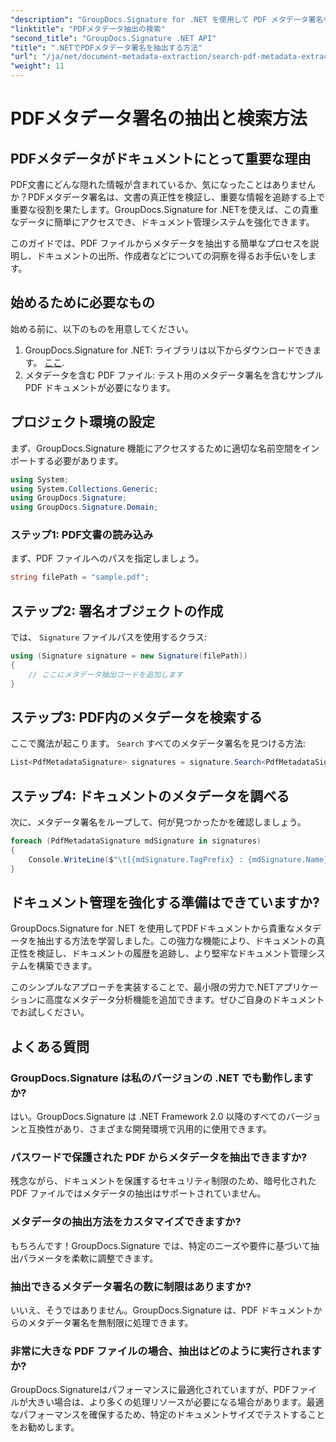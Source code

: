 ```yaml
---
"description": "GroupDocs.Signature for .NET を使用して PDF メタデータ署名を簡単に抽出し、ドキュメントのセキュリティを強化して情報管理を改善する方法を説明します。"
"linktitle": "PDFメタデータ抽出の検索"
"second_title": "GroupDocs.Signature .NET API"
"title": ".NETでPDFメタデータ署名を抽出する方法"
"url": "/ja/net/document-metadata-extraction/search-pdf-metadata-extraction/"
"weight": 11
---
```


# PDFメタデータ署名の抽出と検索方法

## PDFメタデータがドキュメントにとって重要な理由

PDF文書にどんな隠れた情報が含まれているか、気になったことはありませんか？PDFメタデータ署名は、文書の真正性を検証し、重要な情報を追跡する上で重要な役割を果たします。GroupDocs.Signature for .NETを使えば、この貴重なデータに簡単にアクセスでき、ドキュメント管理システムを強化できます。

このガイドでは、PDF ファイルからメタデータを抽出する簡単なプロセスを説明し、ドキュメントの出所、作成者などについての洞察を得るお手伝いをします。

## 始めるために必要なもの

始める前に、以下のものを用意してください。

1. GroupDocs.Signature for .NET: ライブラリは以下からダウンロードできます。 [ここ](https://releases。groupdocs.com/signature/net/).
2. メタデータを含む PDF ファイル: テスト用のメタデータ署名を含むサンプル PDF ドキュメントが必要になります。

## プロジェクト環境の設定

まず、GroupDocs.Signature 機能にアクセスするために適切な名前空間をインポートする必要があります。

```csharp
using System;
using System.Collections.Generic;
using GroupDocs.Signature;
using GroupDocs.Signature.Domain;
```

### ステップ1: PDF文書の読み込み

まず、PDF ファイルへのパスを指定しましょう。

```csharp
string filePath = "sample.pdf";
```

## ステップ2: 署名オブジェクトの作成

では、 `Signature` ファイルパスを使用するクラス:

```csharp
using (Signature signature = new Signature(filePath))
{
    // ここにメタデータ抽出コードを追加します
}
```

## ステップ3: PDF内のメタデータを検索する

ここで魔法が起こります。 `Search` すべてのメタデータ署名を見つける方法:

```csharp
List<PdfMetadataSignature> signatures = signature.Search<PdfMetadataSignature>(SignatureType.Metadata);
```

## ステップ4: ドキュメントのメタデータを調べる

次に、メタデータ署名をループして、何が見つかったかを確認しましょう。

```csharp
foreach (PdfMetadataSignature mdSignature in signatures)
{
    Console.WriteLine($"\t[{mdSignature.TagPrefix} : {mdSignature.Name}] = {mdSignature.Value} ({mdSignature.Type})");
}
```

## ドキュメント管理を強化する準備はできていますか?

GroupDocs.Signature for .NET を使用してPDFドキュメントから貴重なメタデータを抽出する方法を学習しました。この強力な機能により、ドキュメントの真正性を検証し、ドキュメントの履歴を追跡し、より堅牢なドキュメント管理システムを構築できます。

このシンプルなアプローチを実装することで、最小限の労力で.NETアプリケーションに高度なメタデータ分析機能を追加できます。ぜひご自身のドキュメントでお試しください。

## よくある質問

### GroupDocs.Signature は私のバージョンの .NET でも動作しますか?

はい。GroupDocs.Signature は .NET Framework 2.0 以降のすべてのバージョンと互換性があり、さまざまな開発環境で汎用的に使用できます。

### パスワードで保護された PDF からメタデータを抽出できますか?

残念ながら、ドキュメントを保護するセキュリティ制限のため、暗号化された PDF ファイルではメタデータの抽出はサポートされていません。

### メタデータの抽出方法をカスタマイズできますか?

もちろんです！GroupDocs.Signature では、特定のニーズや要件に基づいて抽出パラメータを柔軟に調整できます。

### 抽出できるメタデータ署名の数に制限はありますか?

いいえ、そうではありません。GroupDocs.Signature は、PDF ドキュメントからのメタデータ署名を無制限に処理できます。

### 非常に大きな PDF ファイルの場合、抽出はどのように実行されますか?

GroupDocs.Signatureはパフォーマンスに最適化されていますが、PDFファイルが大きい場合は、より多くの処理リソースが必要になる場合があります。最適なパフォーマンスを確保するため、特定のドキュメントサイズでテストすることをお勧めします。